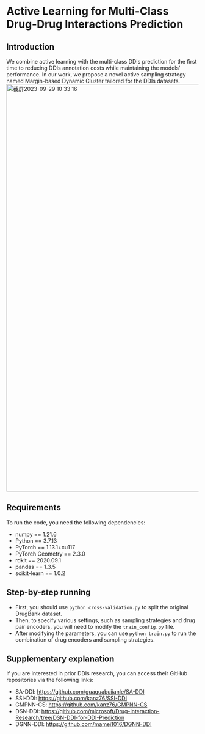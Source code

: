 # Active Learning for Multi-Class Drug-Drug Interactions Prediction

## Introduction
We combine active learning with the multi-class DDIs prediction for the first time to reducing DDIs annotation costs while maintaining the models' performance. In our work, we propose a novel active sampling strategy named Margin-based Dynamic Cluster tailored for the DDIs datasets.
<img width="1067" alt="截屏2023-09-29 10 33 16" src="https://github.com/pantherang/ALDDI/assets/49769931/42caa0a7-7fb8-49ff-bfa9-39be9f2991dc">

## Requirements
To run the code, you need the following dependencies:
- numpy == 1.21.6
- Python == 3.7.13
- PyTorch == 1.13.1+cu117
- PyTorch Geometry == 2.3.0
- rdkit == 2020.09.1
- pandas == 1.3.5
- scikit-learn == 1.0.2

## Step-by-step running
- First, you should use ```python cross-validation.py``` to split the original DrugBank dataset.
- Then, to specify various settings, such as sampling strategies and drug pair encoders, you will need to modify the ```train_config.py``` file.
- After modifying the parameters, you can use ```python train.py``` to run the combination of drug encoders and sampling strategies.

## Supplementary explanation
If you are interested in prior DDIs research, you can access their GitHub repositories via the following links:
- SA-DDI: https://github.com/guaguabujianle/SA-DDI
- SSI-DDI: https://github.com/kanz76/SSI-DDI
- GMPNN-CS: https://github.com/kanz76/GMPNN-CS
- DSN-DDI: https://github.com/microsoft/Drug-Interaction-Research/tree/DSN-DDI-for-DDI-Prediction
- DGNN-DDI: https://github.com/mamei1016/DGNN-DDI
